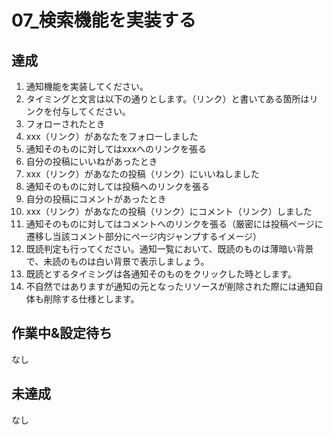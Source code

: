 # 07_検索機能を実装する

## 達成

1. 通知機能を実装してください。
2. タイミングと文言は以下の通りとします。（リンク）と書いてある箇所はリンクを付与してください。
3. フォローされたとき
4. xxx（リンク）があなたをフォローしました
5. 通知そのものに対してはxxxへのリンクを張る
6. 自分の投稿にいいねがあったとき
7. xxx（リンク）があなたの投稿（リンク）にいいねしました
8. 通知そのものに対しては投稿へのリンクを張る
9. 自分の投稿にコメントがあったとき
10. xxx（リンク）があなたの投稿（リンク）にコメント（リンク）しました
11. 通知そのものに対してはコメントへのリンクを張る（厳密には投稿ページに遷移し当該コメント部分にページ内ジャンプするイメージ）
12. 既読判定も行ってください。通知一覧において、既読のものは薄暗い背景で、未読のものは白い背景で表示しましょう。
13. 既読とするタイミングは各通知そのものをクリックした時とします。
14. 不自然ではありますが通知の元となったリソースが削除された際には通知自体も削除する仕様とします。
## 作業中&設定待ち
なし

## 未達成
なし